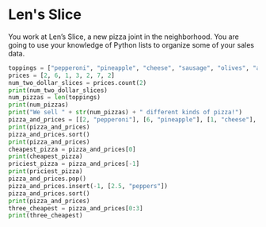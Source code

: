 # Len's Slice
You work at Len’s Slice, a new pizza joint in the neighborhood. You are going to use your knowledge of Python lists to organize some of your sales data.

```python
toppings = ["pepperoni", "pineapple", "cheese", "sausage", "olives", "anchovies", "mushrooms"]
prices = [2, 6, 1, 3, 2, 7, 2]
num_two_dollar_slices = prices.count(2)
print(num_two_dollar_slices)
num_pizzas = len(toppings)
print(num_pizzas)
print("We sell " + str(num_pizzas) + " different kinds of pizza!")
pizza_and_prices = [[2, "pepperoni"], [6, "pineapple"], [1, "cheese"], [3,  "sausage"], [2, "olives"], [7,  "anchovies"], [2, "mushrooms"]]
print(pizza_and_prices)
pizza_and_prices.sort()
print(pizza_and_prices)
cheapest_pizza = pizza_and_prices[0]
print(cheapest_pizza)
priciest_pizza = pizza_and_prices[-1]
print(priciest_pizza)
pizza_and_prices.pop()
pizza_and_prices.insert(-1, [2.5, "peppers"])
pizza_and_prices.sort()
print(pizza_and_prices)
three_cheapest = pizza_and_prices[0:3]
print(three_cheapest)
```